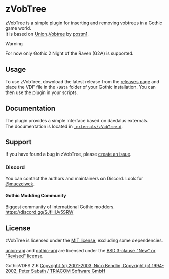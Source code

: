 # zVobTree

zVobTree is a simple plugin for inserting and removing vobtrees in a Gothic game world.  
It is based on [Union_Vobtree](https://github.com/postm1/Union_Vobtree) by [postm1](https://github.com/postm1).

> [!WARNING]
> For now only Gothic 2 Night of the Raven (G2A) is supported.

## Usage

To use zVobTree, download the latest release from the [releases page](https://github.com/muczc1wek/zVobTree/releases/latest) and place the VDF file in the `/Data` folder of your Gothic installation.
You can then use the plugin in your scripts.

## Documentation

The plugin provides a simple interface based on daedalus externals.  
The documentation is located in [`_externals/zVobTree.d`](./_externals/zVobTree.d).

## Support

If you have found a bug in zVobTree, please [create an issue](https://github.com/muczc1wek/zVobTree/issues/new).

### Discord

You can contact the authors and maintainers on Discord.
Look for [@muczciwek](https://discordapp.com/users/667438896594026517).

#### Gothic Modding Community

Biggest community of international Gothic modders.
https://discord.gg/SJfHUv5SRW

## License

zVobTree is licensed under the [MIT license](LICENSE), excluding some dependencies.

[union-api](https://gitlab.com/union-framework/union-api) and [gothic-api](https://gitlab.com/union-framework/gothic-api) are licensed under the [BSD 3-clause "New" or "Revised" license](https://gitlab.com/union-framework/union-api/blob/main/LICENSE).

GothicVDFS 2.6 [Copyright (c) 2001-2003, Nico Bendlin, Copyright (c) 1994-2002, Peter Sabath / TRIACOM Software GmbH](vdf/License.txt)